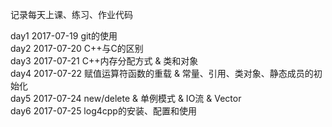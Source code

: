 记录每天上课、练习、作业代码

day1 2017-07-19 git的使用   
day2 2017-07-20 C++与C的区别   
day3 2017-07-21 C++内存分配方式 & 类和对象   
day4 2017-07-22 赋值运算符函数的重载 & 常量、引用、类对象、静态成员的初始化  
day5 2017-07-24 new/delete & 单例模式 & IO流 & Vector   
day6 2017-07-25 log4cpp的安装、配置和使用
